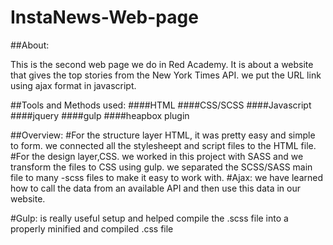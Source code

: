 # InstaNews-Web-page
##About:

This is the second web page we do in Red Academy. It is about a website that gives the top stories from the New York Times API. we put the URL link using ajax format in javascript.

##Tools and Methods used:
####HTML
####CSS/SCSS
####Javascript
####jquery
####gulp
####heapbox plugin

##Overview:
#For the structure layer HTML, it was pretty easy and simple to form. we connected all the stylesheept and script files to the HTML file.
#For the design layer,CSS. we worked in this project with SASS and we transform the files to CSS using gulp. we separated the SCSS/SASS main file to many -scss files to make it easy to work with.
#Ajax: we have learned how to call the data from an available API and then use this data in our website.

#Gulp: is really useful setup and helped compile the .scss file into a properly minified and compiled .css file

